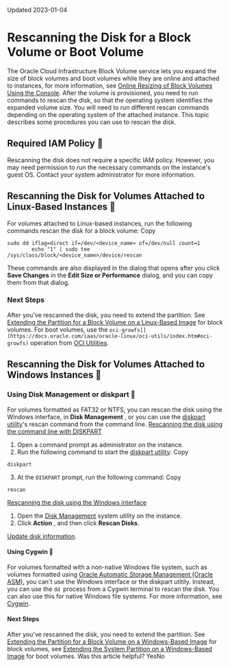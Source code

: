 Updated 2023-01-04
# Rescanning the Disk for a Block Volume or Boot Volume
The Oracle Cloud Infrastructure Block Volume service lets you expand the size of block volumes and boot volumes while they are online and attached to instances, for more information, see [Online Resizing of Block Volumes Using the Console](https://docs.oracle.com/en-us/iaas/Content/Block/Tasks/resizingavolume.htm#OnlineResize). After the volume is provisioned, you need to run commands to rescan the disk, so that the operating system identifies the expanded volume size. You will need to run different rescan commands depending on the operating system of the attached instance. This topic describes some procedures you can use to rescan the disk. 
## Required IAM Policy 🔗 
Rescanning the disk does not require a specific IAM policy. However, you may need permission to run the necessary commands on the instance's guest OS. Contact your system administrator for more information.
## Rescanning the Disk for Volumes Attached to Linux-Based Instances 🔗 
For volumes attached to Linux-based instances, run the following commands rescan the disk for a block volume: 
Copy
```
sudo dd iflag=direct if=/dev/<device_name> of=/dev/null count=1
		echo "1" | sudo tee /sys/class/block/<device_name>/device/rescan
```

These commands are also displayed in the dialog that opens after you click **Save Changes** in the **Edit Size or Performance** dialog, and you can copy them from that dialog. 
### Next Steps
After you've rescanned the disk, you need to extend the partition. See [Extending the Partition for a Block Volume on a Linux-Based Image](https://docs.oracle.com/en-us/iaas/Content/Block/Tasks/extendingblockpartition.htm#exBlockLinux) for block volumes. For boot volumes, use the `oci-growfs[](https://docs.oracle.com/iaas/oracle-linux/oci-utils/index.htm#oci-growfs)` operation from [OCI Utilities](https://docs.oracle.com/iaas/oracle-linux/oci-utils/index.htm).
## Rescanning the Disk for Volumes Attached to Windows Instances 🔗 
### Using Disk Management or diskpart 🔗 
For volumes formatted as FAT32 or NTFS, you can rescan the disk using the Windows interface, in **Disk Management** , or you can use the [diskpart utility](https://docs.microsoft.com/windows-server/administration/windows-commands/diskpart)'s rescan command from the command line. 
[Rescanning the disk using the command line with DISKPART](https://docs.oracle.com/en-us/iaas/Content/Block/Tasks/rescanningdisk.htm)
  1. Open a command prompt as administrator on the instance.
  2. Run the following command to start the [diskpart utility](https://docs.microsoft.com/windows-server/administration/windows-commands/diskpart):
Copy
```
diskpart
```

  3. At the `DISKPART` prompt, run the following command:
Copy
```
rescan
```



[Rescanning the disk using the Windows interface](https://docs.oracle.com/en-us/iaas/Content/Block/Tasks/rescanningdisk.htm)
  1. Open the [Disk Management](https://docs.microsoft.com/windows-server/storage/disk-management/overview-of-disk-management) system utility on the instance.
  2. Click **Action** , and then click **Rescan Disks**.


[Update disk information](https://docs.microsoft.com/previous-versions/windows/it-pro/windows-server-2003/cc786898\(v=ws.10\)). 
#### Using Cygwin 🔗 
For volumes formatted with a non-native Windows file system, such as volumes formatted using [Oracle Automatic Storage Management (Oracle ASM)](https://docs.oracle.com/cd/E11882_01/server.112/e18951/asmcon.htm), you can't use the Windows interface or the diskpart utitily. Instead, you can use the `dd `process from a Cygwin terminal to rescan the disk. You can also use this for native Windows file systems. For more information, see [Cygwin](https://cygwin.com/).
#### Next Steps
After you've rescanned the disk, you need to extend the partition. See [Extending the Partition for a Block Volume on a Windows-Based Image](https://docs.oracle.com/en-us/iaas/Content/Block/Tasks/extendingblockpartition.htm#exBlockWindows) for block volumes, see [Extending the System Partition on a Windows-Based Image](https://docs.oracle.com/en-us/iaas/Content/Block/Tasks/extendingbootpartition.htm#Extendin) for boot volumes.
Was this article helpful?
YesNo


